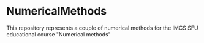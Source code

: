 # NumericalMethods
This repository represents a couple of numerical methods for the IMCS SFU educational course "Numerical methods"
